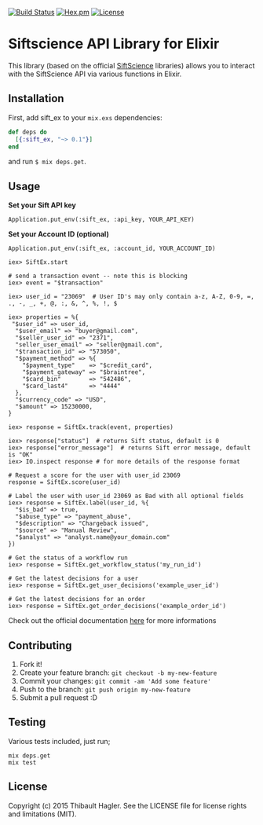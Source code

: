 [![Build Status](https://travis-ci.org/C404/sift_ex.svg?branch=master)](https://travis-ci.org/C404/sift_ex)
[![Hex.pm](https://img.shields.io/hexpm/v/sift_ex.svg)](https://hex.pm/packages/sift_ex)
[![License](http://img.shields.io/badge/license-MIT-brightgreen.svg)](http://opensource.org/licenses/MIT)
# Siftscience API Library for Elixir
This library (based on the official [SiftScience](https://github.com/SiftScience) libraries) allows you to interact with the SiftScience API via various functions in Elixir.

## Installation

First, add sift_ex to your `mix.exs` dependencies:

```elixir
def deps do
  [{:sift_ex, "~> 0.1"}]
end
```
and run `$ mix deps.get`.


## Usage

**Set your Sift API key**

`Application.put_env(:sift_ex, :api_key, YOUR_API_KEY)`


**Set your Account ID (optional)**

`Application.put_env(:sift_ex, :account_id, YOUR_ACCOUNT_ID)`


```iex
iex> SiftEx.start

# send a transaction event -- note this is blocking
iex> event = "$transaction"

iex> user_id = "23069"  # User ID's may only contain a-z, A-Z, 0-9, =, ., -, _, +, @, :, &, ^, %, !, $

iex> properties = %{
 "$user_id" => user_id,
  "$user_email" => "buyer@gmail.com",
  "$seller_user_id" => "2371",
  "seller_user_email" => "seller@gmail.com",
  "$transaction_id" => "573050",
  "$payment_method" => %{
    "$payment_type"    => "$credit_card",
    "$payment_gateway" => "$braintree",
    "$card_bin"        => "542486",
    "$card_last4"      => "4444"             
  },
  "$currency_code" => "USD",
  "$amount" => 15230000,
}

iex> response = SiftEx.track(event, properties)

iex> response["status"]  # returns Sift status, default is 0
iex> response["error_message"]  # returns Sift error message, default is "OK"
iex> IO.inspect response # for more details of the response format

# Request a score for the user with user_id 23069
response = SiftEx.score(user_id)

# Label the user with user_id 23069 as Bad with all optional fields
iex> response = SiftEx.label(user_id, %{
  "$is_bad" => true,
  "$abuse_type" => "payment_abuse",
  "$description" => "Chargeback issued",
  "$source" => "Manual Review",
  "$analyst" => "analyst.name@your_domain.com"
})

# Get the status of a workflow run
iex> response = SiftEx.get_workflow_status('my_run_id')

# Get the latest decisions for a user
iex> response = SiftEx.get_user_decisions('example_user_id')

# Get the latest decisions for an order
iex> response = SiftEx.get_order_decisions('example_order_id')
```

Check out the official documentation [here](https://siftscience.com/developers/docs/curl/apis-overview) for more informations


## Contributing

1. Fork it!
2. Create your feature branch: `git checkout -b my-new-feature`
3. Commit your changes: `git commit -am 'Add some feature'`
4. Push to the branch: `git push origin my-new-feature`
5. Submit a pull request :D

## Testing

Various tests included, just run;

    mix deps.get
    mix test

## License

Copyright (c) 2015 Thibault Hagler. See the LICENSE file for license rights and limitations (MIT).
